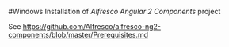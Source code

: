 #Windows Installation of *Alfresco Angular 2 Components* project 

See https://github.com/Alfresco/alfresco-ng2-components/blob/master/Prerequisites.md
